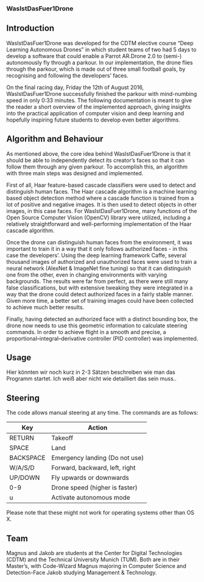 ### WasIstDasFuer1Drone 

## Introduction

WasIstDasFuer1Drone was developed for the CDTM elective course “Deep Learning Autonomous Drones” in which student teams of two had 5 days to develop a software that could enable a Parrot AR.Drone 2.0 to (semi-) autonomously fly through a parkour. In our implementation, the drone flies through the parkour, which is made out of three small football goals, by recognising and following the developers’ faces. 

On the final racing day, Friday the 12th of August 2016, WasIstDasFuer1Drone successfully finished the parkour with mind-numbing speed in only 0:33 minutes. The following documentation is meant to give the reader a short overview of the implemented approach, giving insights into the practical application of computer vision and deep learning and hopefully inspiring future students to develop even better algorithms.

## Algorithm and Behaviour

As mentioned above, the core idea behind WasIstDasFuer1Drone is that it should be able to independently detect its creator’s faces so that it can follow them through any given parkour. To accomplish this, an algorithm with three main steps was designed and implemented. 

First of all, Haar feature-based cascade classifiers were used to detect and distinguish human faces. The Haar cascade algorithm is a machine learning based object detection method where a cascade function is trained from a lot of positive and negative images. It is then used to detect objects in other images, in this case faces. For WasIstDasFuer1Drone, many functions of the Open Source Computer Vision (OpenCV) library were utilized, including a relatively straightforward and well-performing implementation of the Haar cascade algorithm. 

Once the drone can distinguish human faces from the environment, it was important to train it in a way that it only follows authorized faces - in this case the developers’. Using the deep learning framework Caffe, several thousand images of authorized and unauthorized faces were used to train a neural network (AlexNet & ImageNet fine tuning) so that it can distinguish one from the other, even in changing environments with varying backgrounds. The results were far from perfect, as there were still many false classifications, but with extensive tweaking they were integrated in a way that the drone could detect authorized faces in a fairly stable manner. Given more time, a better set of training images could have been collected to achieve much better results. 

Finally, having detected an authorized face with a distinct bounding box, the drone now needs to use this geometric information to calculate steering commands. In order to achieve flight in a smooth and precise, a proportional–integral–derivative controller (PID controller) was implemented. 



## Usage

Hier könnten wir noch kurz in 2-3 Sätzen beschreiben wie man das Programm startet. Ich weiß aber nicht wie detailliert das sein muss..


## Steering

The code allows manual steering at any time. The commands are as follows:

Key | Action
--- | ------
RETURN | Takeoff
SPACE | Land
BACKSPACE | Emergency landing (Do not use)
W/A/S/D | Forward, backward, left, right
UP/DOWN | Fly upwards or downwards
0-9 | Drone speed (higher is faster)
u | Activate autonomous mode

Please note that these might not work for operating systems other than OS X.

## Team

Magnus and Jakob are students at the Center for Digital Technologies (CDTM) and the Technical University Munich (TUM). Both are in their Master’s, with Code-Wizard Magnus majoring in Computer Science and Detection-Face Jakob studying Management & Technology. 


